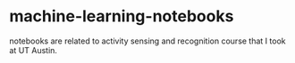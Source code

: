 # machine-learning-notebooks
notebooks are related to activity sensing and recognition course that I took at UT Austin.
